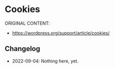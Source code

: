 # Cookies

ORIGINAL CONTENT:
* https://wordpress.org/support/article/cookies/



## Changelog

- 2022-09-04: Nothing here, yet.
